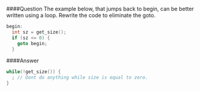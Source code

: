 ####Question
The example below, that jumps back to begin, can be better written using a loop. Rewrite the code to eliminate the goto.  
```cpp
begin:
  int sz = get_size();
  if (sz <= 0) {
    goto begin;
  }
```
####Answer
```cpp
while(!get_size()) {
  ; // Dont do anything while size is equal to zero. 
}
```
